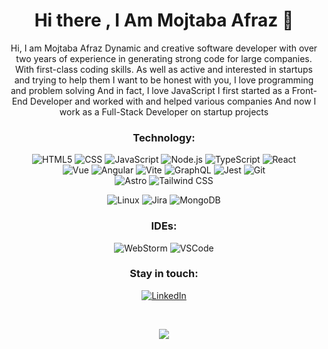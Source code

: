 <h1 align="center">Hi there , I Am Mojtaba Afraz 👋</h1>

<p align="center">
Hi, I am Mojtaba Afraz
Dynamic and creative software developer with over two years of experience in generating strong code for large companies. With first-class coding skills. As well as active and interested in startups and trying to help them
I want to be honest with you, I love programming and problem solving
And in fact, I love JavaScript
I first started as a Front-End Developer and worked with and helped various companies
And now I work as a Full-Stack Developer on startup projects
</p>



<div align="center">
  
  ### Technology:
![HTML5](https://img.shields.io/badge/-HTML5-000?&logo=html5&logoColor=E34F26)
![CSS](https://img.shields.io/badge/-CSS-000?&logo=css3&logoColor=1572B6)
![JavaScript](https://img.shields.io/badge/-JavaScript-000?&logo=JavaScript&logoColor=ddc508)
![Node.js](https://img.shields.io/badge/-Node-000?&logo=node.js)
![TypeScript](https://img.shields.io/badge/-TypeScript-000?&logo=TypeScript&logoColor=007ACC)
![React](https://img.shields.io/badge/-React-000?&logo=React)
  <br/>
![Vue](https://img.shields.io/badge/-Vue-000?&logo=Vuedotjs)
![Angular](https://img.shields.io/badge/-Angular-000?&logo=Angular&logoColor=red)
![Vite](https://img.shields.io/badge/-Vite-000?&logo=Vite)
![GraphQL](https://img.shields.io/badge/-GraphQL-000?&logo=GraphQL&logoColor=E10098)
![Jest](https://img.shields.io/badge/-Jest-000?&logo=Jest&logoColor=C21325)
![Git](https://img.shields.io/badge/-Git-000?&logo=git)
  <br/>
![Astro](https://img.shields.io/badge/-Astro-000?&logo=Astro)
![Tailwind CSS](https://img.shields.io/badge/-tailwindcss-000?&logo=tailwindcss)


![Linux](https://img.shields.io/badge/-Linux-000?&logo=Linux)
![Jira](https://img.shields.io/badge/-Jira-000?&logo=jirasoftware)
![MongoDB](https://img.shields.io/badge/-MongoDB-000?&logo=mongodb&logoColor=47A248)


### IDEs:
![WebStorm](https://img.shields.io/badge/-WebStorm-000?&logo=Webstorm&logoColor=179EDC)
![VSCode](https://img.shields.io/badge/-VSCode-000?&logo=Visual%20Studio%20Code&logoColor=007ACC)

### Stay in touch:
[![LinkedIn](https://img.shields.io/badge/-LinkedIn-000?&logo=LinkedIn&logoColor=0077B5)](https://linkedin.com/in/mojtaba-afraz)
  
<br/>  
  
<p align="center">
  <img src="https://github-profile-trophy.vercel.app/?username=mojtaba-afraz&theme=gruvbox&row=1&column=7"/>
</p>
